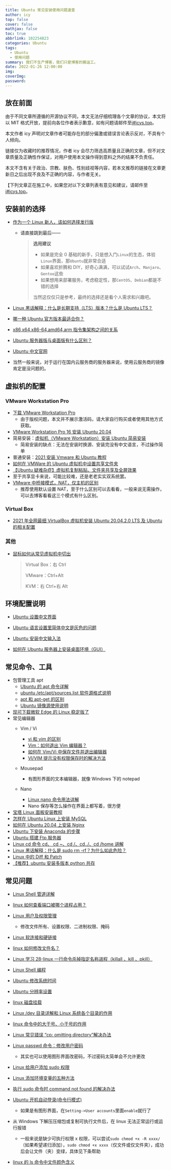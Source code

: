 ```yaml
---
title: Ubuntu 常见安装使用问题速查
author: icy
top: false
cover: false
mathjax: false
toc: true
abbrlink: 102254823
categories: Ubuntu
tags:
  - Ubuntu
  - 使用问题
summary: 我们不生产博客，我们只是博客的搬运工。
date: 2022-01-26 12:00:00
img:
coverImg:
password:
---
```


## 放在前面

由于不同文章所遵循的开源协议不同，本文无法仔细梳理各个文章的协议，本文将以 MIT 格式开放，提前向各位作者表示歉意，如有问题请邮件至[i#icys.top](mailto:i@icys.top)。

本文作者 icy 声明对文章作者可能存在的部分偏激或错误言论表示反对，不具有个人倾向。

链接仅为收藏时的推荐情况，作者 icy 会尽力筛选高质量且正确的文章，但不对文章质量及正确性作保证，对用户使用本文操作得到意料之外的结果不负责任。

本文不含有关于政治、宗教、肤色、性别歧视等内容，若本文推荐的链接在文章更新日之后出现不良及不正确的内容，与作者无关。

【下列文章正在施工中，如果您对以下文章列表有意见和建议，请邮件至[i#icys.top](mailto:i@icys.top)。

## 安装前的选择

- [作为一个 Linux 新人，该如何选择发行版](https://www.zhihu.com/question/21517341/answer/1242180273)

  - 请直接跳到最后——

    > **选用建议**
    >
    > - 如果是完全 0 基础的新手，只是想入门`Linux`的生态，体验`Linux`界面，那`Ubuntu`就非常合适
    > - 如果喜欢折腾和 DIY，好奇心满满，可以试试`Arch`、`Manjaro`、`Gentoo`这些
    > - 如果想用来部署服务，考虑稳定性，那`CentOS`、`Debian`都是不错的选择
    >
    > 当然这仅仅只是参考，最终的选择还是看个人需求和兴趣吧。
  
- [Linux 黑话解释：什么是长期支持（LTS）版本？什么是 Ubuntu LTS？](https://linux.cn/article-12618-1.html)

- [哪一种 Ubuntu 官方版本最适合你？](https://zhuanlan.zhihu.com/p/32727627)

- [x86,x64,x86-64,amd64,arm 指令集架构之间的关系](https://zhuanlan.zhihu.com/p/113157931)

- [Ubuntu 服务器版与桌面版有什么区别？](https://linux.cn/article-14146-1.html)

- [Ubuntu 中文官网](https://cn.ubuntu.com/)

- 当然一般来说，对于运行在国内云服务商的服务器来说，使用云服务商的镜像肯定是没问题的。

## 虚拟机的配置

### VMware Workstation Pro

- [下载 VMware Workstation Pro](https://www.vmware.com/cn/products/workstation-pro/workstation-pro-evaluation.html)
  - 由于版权问题，本文并不展示激活码，请大家自行购买或者使用其他方式获取。
- [VMware Workstation Pro 16 安装 Ubuntu 20.04](https://blog.csdn.net/qq_45642410/article/details/113756950)
- 简易安装：[虚拟机（VMware Workstation）安装 Ubuntu 简易安装](https://blog.csdn.net/davidhzq/article/details/102575343)
  - 简易安装的缺点：无法在安装时换源、安装完没有中文语言，不过操作简单
- 普通安装：[2021 安装 Vmware 和 Ubuntu 教程](https://zhuanlan.zhihu.com/p/426795684)
- [如何在 VMWare 的 Ubuntu 虚拟机中设置共享文件夹](https://blog.csdn.net/klq6743/article/details/78838080)
- [【Ubuntu 疑难杂症】虚拟机复制粘贴、文件夹共享及全屏效果](https://blog.csdn.net/LvzJason/article/details/122656856)
- 至于共享显卡来说，可能比较难，还是老老实实双系统罢。
- [VMware 中桥接模式，NAT，仅主机的区别](https://blog.csdn.net/qq_38916259/article/details/95650467)
  - 推荐使用默认设置 NAT，至于什么区别可以去看看，一般来说无需操作，可以去博客看看这三个模式有什么区别。

### Virtual Box

- [2021 年全网最细 VirtualBox 虚拟机安装 Ubuntu 20.04.2.0 LTS 及 Ubuntu 的相关配置](https://blog.csdn.net/xw1680/article/details/115434578)

### 其他

- [鼠标如何从常见虚拟机中切出](https://blog.csdn.net/weixin_33953249/article/details/93116714)
  
  > Virtual Box：右 Ctrl
  >
  > VMware：Ctrl+Alt
  >
  > KVM：右 Ctrl+右 Alt

## 环境配置说明

- [Ubuntu 设置中文界面](https://blog.csdn.net/weixin_45965432/article/details/115446648)
- [Ubuntu 语言设置里简体中文是灰色的问题](https://blog.csdn.net/qq_42007712/article/details/82832725)
- [Ubuntu 安装中文输入法](https://zhuanlan.zhihu.com/p/111734450)

- [如何在 Ubuntu 服务器上安装桌面环境（GUI）](https://linux.cn/article-13408-1.html)

## 常见命令、工具

- 包管理工具 apt
  - [Ubuntu 的 apt 命令详解](https://www.cnblogs.com/hk-faith/p/8776471.html)
  - [ubuntu /etc/apt/sources.list 软件源格式说明](https://blog.csdn.net/unicorn_mitnick/article/details/89885848)
  - [apt 和 apt-get 的区别](https://blog.csdn.net/liudsl/article/details/79200134)
  - [Ubuntu 镜像源使用说明](https://mirrors.sdu.edu.cn/docs/guide/Ubuntu/)
- [现可下载微软 Edge 的 Linux 稳定版了](https://linux.cn/article-13935-1.html)
- 常见编辑器
  - Vim / Vi
    - [vi 和 vim 的区别](https://www.cnblogs.com/KiraEXA/p/5994078.html)
    - [Vim：如何退出 Vim 编辑器？](https://blog.csdn.net/qq_43768851/article/details/121629428)
    - [如何在 Vim/Vi 中保存文件并退出编辑器](https://www.myfreax.com/how-to-save-file-in-vim-quit-editor/)
    - [VI/VIM 提示没有权限保存时的解决方法](https://blog.csdn.net/benjamin_whx/article/details/43447519)

  - Mousepad
    - 有图形界面的文本编辑器，就像 Windows 下的 notepad

  - Nano
    - [Linux nano 命令用法详解](https://ipcmen.com/nano)
    - Nano 保存等怎么操作在界面上都写着，很方便
- [宝塔 Linux 面板安装教程](https://www.bt.cn/bbs/thread-19376-1-1.html)
- [怎样在 Ubuntu Linux 上安装 MySQL](https://zhuanlan.zhihu.com/p/64080934)
- [如何在 Ubuntu 20.04 上安装 Nginx](https://developer.aliyun.com/article/759280)
- [Ubuntu 下安装 Anaconda 的步骤](https://zhuanlan.zhihu.com/p/426655323)
- [Ubuntu 搭建 Ftp 服务器](https://www.cnblogs.com/oukele/p/11452651.html)
- [Linux cd 命令 cd、 cd ~、cd /、cd../、cd /home 讲解](https://blog.csdn.net/bk_hyj/article/details/94629845)
- [Linux 黑话解释：什么是 sudo rm -rf？为什么如此危险？](https://linux.cn/article-13813-1.html)
- [Linux 中的 Diff 和 Patch](https://www.cnblogs.com/cocowool/p/6409643.html)
- [【推荐】ubuntu 安装多版本 python 共存](https://blog.csdn.net/HD243608836/article/details/100162535)

## 常见问题

- [Linux Shell 管道详解](http://c.biancheng.net/view/3131.html)
- [linux 如何查看端口被哪个进程占用？](https://blog.csdn.net/y805805/article/details/85857887)
- [Linux 用户及权限管理](https://www.cnblogs.com/fengdejiyixx/p/10773731.html)
  - 修改文件所有、设置权限、二进制权限、掩码
- [Linux 软连接和硬链接](https://zhuanlan.zhihu.com/p/67366919)
- [linux 如何修改文件名？](https://www.php.cn/linux-417155.html)
- [Linux 学习 28-linux 一行命令杀掉指定名称进程（killall 、kill 、pkill）](https://www.cnblogs.com/yoyoketang/p/12804933.html)
- [Linux Shell 编程](https://blog.csdn.net/nanfeibuyi/article/details/92400242)
- [Ubuntu 修改系统时间](https://www.jianshu.com/p/a6a6dde68b91)
- [Ubuntu 分辨率设置](https://blog.csdn.net/post_mans/article/details/80966589)
- [linux 磁盘挂载](https://zhuanlan.zhihu.com/p/90100140)
- [Linux /dev 目录详解和 Linux 系统各个目录的作用](https://blog.csdn.net/maopig/article/details/7195048)
- [linux 命令中的大于号、小于号的作用](https://blog.csdn.net/a807719447/article/details/101548281)
- [Linux 常见错误 “cp: omitting directory”解决办法](https://blog.csdn.net/qq_27278957/article/details/81188973)
- [Linux passwd 命令：修改用户密码](https://blog.csdn.net/hyfstyle/article/details/90904992)
  - 其实也可以使用图形界面改密码，不过密码太简单会不允许更改
- [Linux 给用户添加 sudo 权限](https://www.cnblogs.com/henrylinux/p/9746835.html)
- [Linux 添加环境变量的五种方法](https://blog.csdn.net/u011262253/article/details/86083351)
- [执行 sudo 命令时 command not found 的解决办法](https://www.jianshu.com/p/049f13e55840)
- [Ubuntu 开机自动登录(命令行模式)](https://blog.csdn.net/weixin_43522563/article/details/91446518)
  - 如果是有图形界面，在`Setting->User accounts`里面`enable`就行了
- 从 Windows 下解压压缩包或复制可执行文件后，在 linux 无法正常运行或运行报错
  - 一般来说是缺少可执行权限 x 权限，可以尝试`sudo chmod +x -R xxxx/`（如果希望递归添加），`sudo chmod +x xxxx`（仅文件或仅文件夹），成功后会让文件（夹）变绿，具体见下条帮助

- [linux 的 ls 命令中文件颜色含义](https://www.cnblogs.com/DavidYan/articles/2476594.html)

